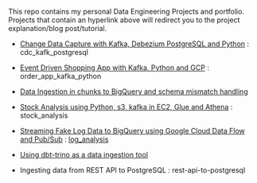 This repo contains my personal Data Engineering Projects and portfolio. Projects that contain an hyperlink above will redirect you to the project explanation/blog post/tutorial.

- [Change Data Capture with Kafka, Debezium PostgreSQL and Python](https://medium.com/@joaopaulonobregaalvim/streaming-data-from-postgresql-to-s3-using-debezium-kafka-and-python-16c6cdd6dc1e) : cdc_kafk_postgresql

- [Event Driven Shopping App with Kafka, Python and GCP](https://medium.com/@joaopaulonobregaalvim/event-driven-shopping-app-with-python-kafka-bigquery-e3194edbc920) : order_app_kafka_python

- [Data Ingestion in chunks to BigQuery and schema mismatch handling](https://medium.com/@joaopaulonobregaalvim/data-ingestion-in-chunks-to-bigquery-and-schema-mismatch-handling-using-python-eb02b2aecbe9)

- [Stock Analysis using Python, s3, kafka in EC2, Glue and Athena](https://github.com/jpcaico/DataEngineering_Projects/tree/main/stock_analysis) : stock_analysis

- [Streaming Fake Log Data to BigQuery using Google Cloud Data Flow and Pub/Sub](https://medium.com/@joaopaulonobregaalvim/streaming-fake-log-data-to-bigquery-using-google-cloud-data-flow-and-pub-sub-74288b297df2) : [log_analysis](https://github.com/jpcaico/GCP_Miscellaneous/tree/main/beam-dataflow/log_analysis)

- [Using dbt-trino as a data ingestion tool](https://medium.com/@joaopaulonobregaalvim/using-dbt-trino-as-a-data-ingestion-tool-part-i-43d172069285)

- Ingesting data from REST API to PostgreSQL : rest-api-to-postgresql


